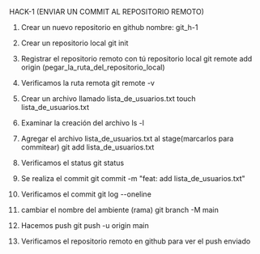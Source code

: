 HACK-1 (ENVIAR UN COMMIT AL REPOSITORIO REMOTO)

1. Crear un nuevo repositorio en github nombre: git_h-1

2. Crear un repositorio local
git init

3. Registrar el repositorio remoto con tú repositorio local
git remote add origin (pegar_la_ruta_del_repositorio_local)

4. Verificamos la ruta remota
git remote -v

5. Crear un archivo llamado lista_de_usuarios.txt
touch lista_de_usuarios.txt

6. Examinar la creación del archivo
ls -l

7. Agregar el archivo lista_de_usuarios.txt al stage(marcarlos para commitear)
git add lista_de_usuarios.txt

8. Verificamos el status
git status

9. Se realiza el commit
git commit -m "feat: add lista_de_usuarios.txt"

10. Verificamos el commit
git log --oneline

11. cambiar el nombre del ambiente (rama)
git branch -M main

12. Hacemos push
git push -u origin main

13. Verificamos el repositorio remoto en github para ver el push enviado
